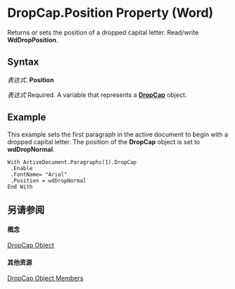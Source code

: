 
# DropCap.Position Property (Word)

Returns or sets the position of a dropped capital letter. Read/write  **WdDropPosition**.


## Syntax

 _表达式_. **Position**

 _表达式_ Required. A variable that represents a **[DropCap](79daea90-657b-43db-34e3-08f7aed74591.md)** object.


## Example

This example sets the first paragraph in the active document to begin with a dropped capital letter. The position of the  **DropCap** object is set to **wdDropNormal**.


```
With ActiveDocument.Paragraphs(1).DropCap 
 .Enable 
 .FontName= "Arial" 
 .Position = wdDropNormal 
End With
```


## 另请参阅


#### 概念


[DropCap Object](79daea90-657b-43db-34e3-08f7aed74591.md)
#### 其他资源


[DropCap Object Members](http://msdn.microsoft.com/library/888b28fc-883a-d2eb-9c95-8126d8e044ca%28Office.15%29.aspx)